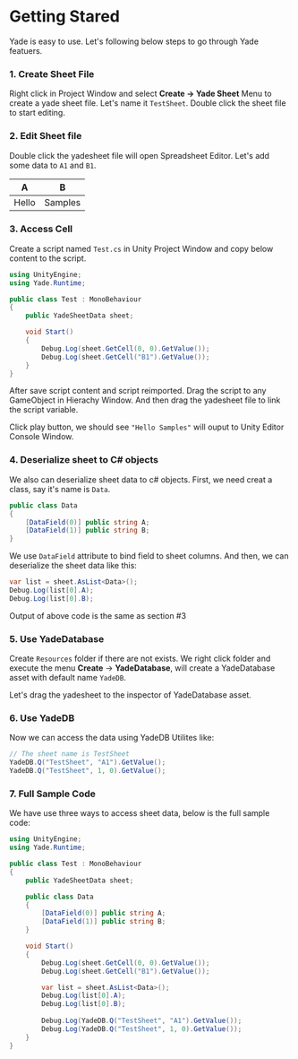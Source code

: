 # Getting Stared

Yade is easy to use. Let's following below steps to go through Yade featuers.

### 1. Create Sheet File

Right click in Project Window and select **Create -> Yade Sheet** Menu to create a yade sheet file. Let's name it `TestSheet`. Double click the sheet file to start editing.

### 2. Edit Sheet file

Double click the yadesheet file will open Spreadsheet Editor. Let's add some data to `A1` and `B1`.

| A | B |
|--|--|
|Hello | Samples|

### 3. Access Cell

Create a script named `Test.cs` in Unity Project Window and copy below content to the script.

```csharp
using UnityEngine;
using Yade.Runtime;

public class Test : MonoBehaviour
{
    public YadeSheetData sheet;

    void Start()
    {
        Debug.Log(sheet.GetCell(0, 0).GetValue());
        Debug.Log(sheet.GetCell("B1").GetValue());
    }
}

```

After save script content and script reimported. Drag the script to any GameObject in Hierachy Window. And then drag the yadesheet file to link the script variable.

Click play button, we should see `"Hello Samples"` will ouput to Unity Editor Console Window.

### 4. Deserialize sheet to C# objects

We also can deserialize sheet data to c# objects. First, we need creat a class, say it's name is `Data`. 

```csharp
public class Data
{
    [DataField(0)] public string A;
    [DataField(1)] public string B;
}
```

We use `DataField` attribute to bind field to sheet columns. And then, we can deserialize the sheet data like this:

```csharp
var list = sheet.AsList<Data>();
Debug.Log(list[0].A);
Debug.Log(list[0].B);
```

Output of above code is the same as section #3

### 5. Use YadeDatabase

Create `Resources` folder if there are not exists. We right click folder and execute the menu **Create** -> **YadeDatabase**, will create a YadeDatabase asset with default name `YadeDB`.

Let's drag the yadesheet to the inspector of YadeDatabase asset.

### 6. Use YadeDB

Now we can access the data using YadeDB Utilites like:

```csharp
// The sheet name is TestSheet
YadeDB.Q("TestSheet", "A1").GetValue();
YadeDB.Q("TestSheet", 1, 0).GetValue();
```

### 7. Full Sample Code

We have use three ways to access sheet data, below is the full sample code:

```csharp
using UnityEngine;
using Yade.Runtime;

public class Test : MonoBehaviour
{
    public YadeSheetData sheet;

    public class Data
    {
        [DataField(0)] public string A;
        [DataField(1)] public string B;
    }

    void Start()
    {
        Debug.Log(sheet.GetCell(0, 0).GetValue());
        Debug.Log(sheet.GetCell("B1").GetValue());

        var list = sheet.AsList<Data>();
        Debug.Log(list[0].A);
        Debug.Log(list[0].B);
        
        Debug.Log(YadeDB.Q("TestSheet", "A1").GetValue());
        Debug.Log(YadeDB.Q("TestSheet", 1, 0).GetValue());
    }
}

```
